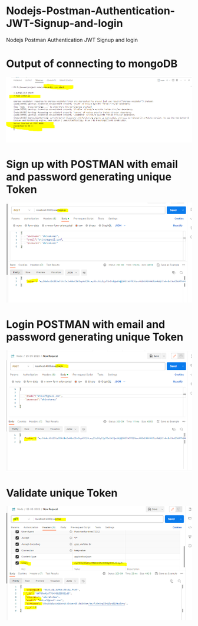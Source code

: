 # Nodejs-Postman-Authentication-JWT-Signup-and-login
Nodejs Postman Authentication JWT  Signup and login

# Output of connecting to mongoDB

![MongoDB Connection](https://github.com/kshivakumar27/Nodejs-Postman-Authentication-JWT-Signup-and-login/blob/main/Images/OutputInConsole.png)

# Sign up with POSTMAN with email and password generating unique Token 

![Signup](https://github.com/kshivakumar27/Nodejs-Postman-Authentication-JWT-Signup-and-login/blob/main/Images/Signup.png)

#  Login POSTMAN with email and password generating unique Token 

![Signup](https://github.com/kshivakumar27/Nodejs-Postman-Authentication-JWT-Signup-and-login/blob/main/Images/Login.png)

#  Validate unique Token 

![Signup](https://github.com/kshivakumar27/Nodejs-Postman-Authentication-JWT-Signup-and-login/blob/main/Images/ValidateTokenAfterLogin.png)


